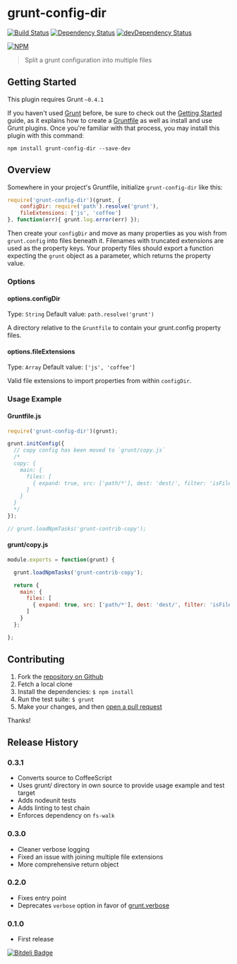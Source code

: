 # grunt-config-dir

[![Build Status](https://travis-ci.org/logankoester/grunt-config-dir.png)](https://travis-ci.org/logankoester/grunt-config-dir)
[![Dependency Status](https://david-dm.org/logankoester/grunt-config-dir.png)](https://david-dm.org/logankoester/grunt-config-dir)
[![devDependency Status](https://david-dm.org/logankoester/grunt-config-dir/dev-status.png)](https://david-dm.org/logankoester/grunt-config-dir#info=devDependencies)

[![NPM](https://nodei.co/npm/grunt-config-dir.png?downloads=true)](https://nodei.co/npm/grunt-config-dir/)

> Split a grunt configuration into multiple files

## Getting Started
This plugin requires Grunt `~0.4.1`

If you haven't used [Grunt](http://gruntjs.com/) before, be sure to check out the [Getting Started](http://gruntjs.com/getting-started) guide, as it explains how to create a [Gruntfile](http://gruntjs.com/sample-gruntfile) as well as install and use Grunt plugins. Once you're familiar with that process, you may install this plugin with this command:

```shell
npm install grunt-config-dir --save-dev
```

## Overview

Somewhere in your project's Gruntfile, initialize `grunt-config-dir`  like this:

```js
require('grunt-config-dir')(grunt, {
    configDir: require('path').resolve('grunt'),
    fileExtensions: ['js', 'coffee']
}, function(err){ grunt.log.error(err) });
```

Then create your `configDir` and move as many properties as you wish from `grunt.config` into files beneath it. Filenames with truncated
extensions are used as the property keys. Your property files should export a function expecting the `grunt` object as a parameter,
which returns the property value.

### Options

#### options.configDir
Type: `String`
Default value: `path.resolve('grunt')`

A directory relative to the `Gruntfile` to contain your grunt.config property files.

#### options.fileExtensions
Type: `Array`
Default value: `['js', 'coffee']`

Valid file extensions to import properties from within `configDir`.

### Usage Example

#### Gruntfile.js

```js
require('grunt-config-dir')(grunt);

grunt.initConfig({
  // copy config has been moved to `grunt/copy.js`
  /*
  copy: {
    main: {
      files: [
        { expand: true, src: ['path/*'], dest: 'dest/', filter: 'isFile' }
      ]
    }
  }
  */
});

// grunt.loadNpmTasks('grunt-contrib-copy');
```

#### grunt/copy.js

```js
module.exports = function(grunt) {

  grunt.loadNpmTasks('grunt-contrib-copy');

  return {
    main: {
      files: [
        { expand: true, src: ['path/*'], dest: 'dest/', filter: 'isFile' }
      ]
    }
  };

};
```

## Contributing

1. Fork the [repository on Github](https://github.com/logankoester/grunt-config-dir)
2. Fetch a local clone
3. Install the dependencies: `$ npm install`
4. Run the test suite: `$ grunt`
5. Make your changes, and then [open a pull request](https://github.com/logankoester/grunt-config-dir/pulls)

Thanks!

## Release History

### 0.3.1

  * Converts source to CoffeeScript
  * Uses grunt/ directory in own source to provide usage example and test target
  * Adds nodeunit tests
  * Adds linting to test chain
  * Enforces dependency on `fs-walk`

### 0.3.0

  * Cleaner verbose logging
  * Fixed an issue with joining multiple file extensions
  * More comprehensive return object

### 0.2.0

  * Fixes entry point
  * Deprecates `verbose` option in favor of [grunt.verbose](http://gruntjs.com/api/grunt.log#verbose-and-notverbose)

### 0.1.0

  * First release


[![Bitdeli Badge](https://d2weczhvl823v0.cloudfront.net/logankoester/grunt-config-dir/trend.png)](https://bitdeli.com/free "Bitdeli Badge")

